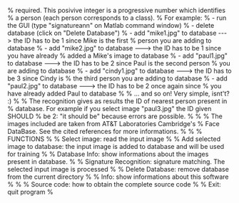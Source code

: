 %  required. This posivive integer is a progressive number which identifies
%  a person (each person corresponds to a class).
% For example:
%  - run the GUI (type "signatureann" on Matlab command window)
%  - delete database (click on "Delete Database")
%  - add "mike1.jpg" to database ---> the ID has to be 1 since Mike is the first
%    person you are adding to database
%  - add "mike2.jpg" to database ---> the ID has to be 1 since you have already
%    added a Mike's image to database
%  - add "paul1.jpg" to database ---> the ID has to be 2 since Paul is the second person
%    you are adding to database
%  - add "cindy1.jpg" to database ---> the ID has to be 3 since Cindy is
%    the third person you are adding to database
%  - add "paul2.jpg" to database ---> the ID has to be 2 once again since
%    you have already added Paul to database
%
% ... and so on! Very simple, isnt't? :)
%
% The recognition gives as results the ID of nearest person present in
% database. For example if you select image "paul3.jpg" the ID given SHOULD
% be 2: "it should be" because errors are possible.
%
%
% The images included are taken from AT&T Laboratories Cambridge's
% Face DataBase. See the cited references for more informations.
%
%
% FUNCTIONS
%
% Select image:                                  read the input image
%
% Add selected image to database:                the input image is added to database and will be used for training
%
% Database Info:                                 show informations about the images present in database.
%
% Signature Recognition:                         signature matching. The selected input image is processed
%
% Delete Database:                               remove database from the current directory
%
% Info:                                          show informations about this software
%
%
% Source code:                                   how to obtain the complete source code
%
% Exit:                                          quit program
%
